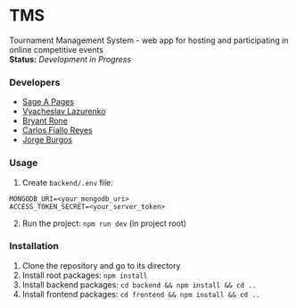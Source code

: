 # TMS

Tournament Management System - web app for hosting and participating in online competitive events  
**Status:** _Development in Progress_


### Developers

- [Sage A Pages](https://github.com/sagepages) 
- [Vyacheslav Lazurenko](https://github.com/SlavLazurenko)
- [Bryant Rone](https://github.com/bryfry2)
- [Carlos Fiallo Reyes](https://github.com/carly96)
- [Jorge Burgos](https://github.com/Jburg0304)

### Usage
1. Create `backend/.env` file:
```
MONGODB_URI=<your_mongodb_uri>
ACCESS_TOKEN_SECRET=<your_server_token>
```
2. Run the project: `npm run dev` (in project root)

### Installation
1. Clone the repository and go to its directory
2. Install root packages: `npm install`
3. Install backend packages: `cd backend && npm install && cd ..`
4. Install frontend packages: `cd frontend && npm install && cd ..`
